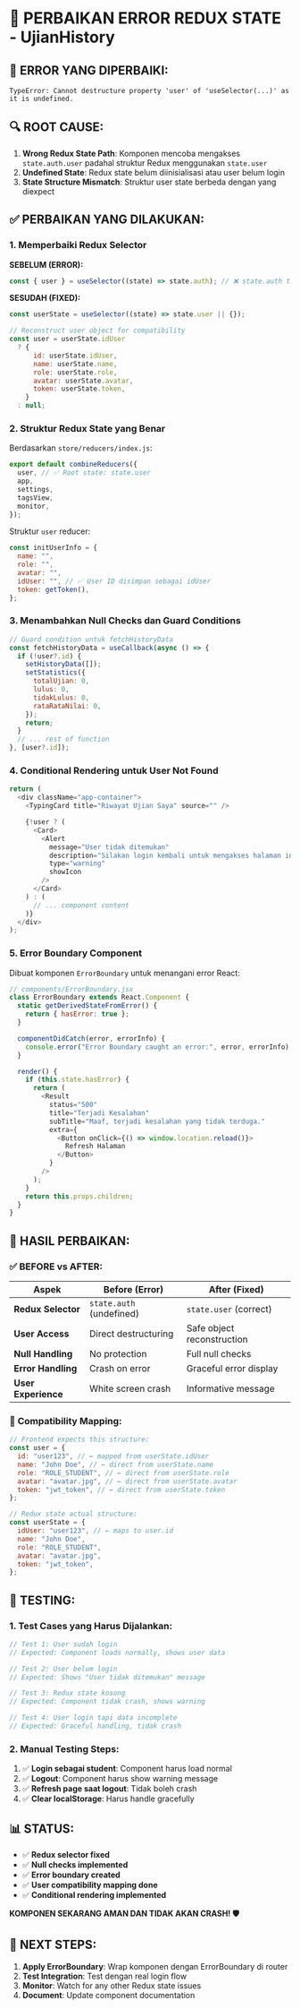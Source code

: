 # 🔧 PERBAIKAN ERROR REDUX STATE - UjianHistory

## 🚨 **ERROR YANG DIPERBAIKI:**

```
TypeError: Cannot destructure property 'user' of 'useSelector(...)' as it is undefined.
```

## 🔍 **ROOT CAUSE:**

1. **Wrong Redux State Path**: Komponen mencoba mengakses `state.auth.user` padahal struktur Redux menggunakan `state.user`
2. **Undefined State**: Redux state belum diinisialisasi atau user belum login
3. **State Structure Mismatch**: Struktur user state berbeda dengan yang diexpect

## ✅ **PERBAIKAN YANG DILAKUKAN:**

### 1. **Memperbaiki Redux Selector**

**SEBELUM (ERROR):**

```javascript
const { user } = useSelector((state) => state.auth); // ❌ state.auth tidak ada
```

**SESUDAH (FIXED):**

```javascript
const userState = useSelector((state) => state.user || {});

// Reconstruct user object for compatibility
const user = userState.idUser
  ? {
      id: userState.idUser,
      name: userState.name,
      role: userState.role,
      avatar: userState.avatar,
      token: userState.token,
    }
  : null;
```

### 2. **Struktur Redux State yang Benar**

Berdasarkan `store/reducers/index.js`:

```javascript
export default combineReducers({
  user, // ✅ Root state: state.user
  app,
  settings,
  tagsView,
  monitor,
});
```

Struktur `user` reducer:

```javascript
const initUserInfo = {
  name: "",
  role: "",
  avatar: "",
  idUser: "", // ✅ User ID disimpan sebagai idUser
  token: getToken(),
};
```

### 3. **Menambahkan Null Checks dan Guard Conditions**

```javascript
// Guard condition untuk fetchHistoryData
const fetchHistoryData = useCallback(async () => {
  if (!user?.id) {
    setHistoryData([]);
    setStatistics({
      totalUjian: 0,
      lulus: 0,
      tidakLulus: 0,
      rataRataNilai: 0,
    });
    return;
  }
  // ... rest of function
}, [user?.id]);
```

### 4. **Conditional Rendering untuk User Not Found**

```javascript
return (
  <div className="app-container">
    <TypingCard title="Riwayat Ujian Saya" source="" />

    {!user ? (
      <Card>
        <Alert
          message="User tidak ditemukan"
          description="Silakan login kembali untuk mengakses halaman ini."
          type="warning"
          showIcon
        />
      </Card>
    ) : (
      // ... component content
    )}
  </div>
);
```

### 5. **Error Boundary Component**

Dibuat komponen `ErrorBoundary` untuk menangani error React:

```javascript
// components/ErrorBoundary.jsx
class ErrorBoundary extends React.Component {
  static getDerivedStateFromError() {
    return { hasError: true };
  }

  componentDidCatch(error, errorInfo) {
    console.error("Error Boundary caught an error:", error, errorInfo);
  }

  render() {
    if (this.state.hasError) {
      return (
        <Result
          status="500"
          title="Terjadi Kesalahan"
          subTitle="Maaf, terjadi kesalahan yang tidak terduga."
          extra={
            <Button onClick={() => window.location.reload()}>
              Refresh Halaman
            </Button>
          }
        />
      );
    }
    return this.props.children;
  }
}
```

## 🎯 **HASIL PERBAIKAN:**

### ✅ **BEFORE vs AFTER:**

| Aspek               | Before (Error)           | After (Fixed)              |
| ------------------- | ------------------------ | -------------------------- |
| **Redux Selector**  | `state.auth` (undefined) | `state.user` (correct)     |
| **User Access**     | Direct destructuring     | Safe object reconstruction |
| **Null Handling**   | No protection            | Full null checks           |
| **Error Handling**  | Crash on error           | Graceful error display     |
| **User Experience** | White screen crash       | Informative message        |

### 🔧 **Compatibility Mapping:**

```javascript
// Frontend expects this structure:
const user = {
  id: "user123", // ← mapped from userState.idUser
  name: "John Doe", // ← direct from userState.name
  role: "ROLE_STUDENT", // ← direct from userState.role
  avatar: "avatar.jpg", // ← direct from userState.avatar
  token: "jwt_token", // ← direct from userState.token
};

// Redux state actual structure:
const userState = {
  idUser: "user123", // ← maps to user.id
  name: "John Doe",
  role: "ROLE_STUDENT",
  avatar: "avatar.jpg",
  token: "jwt_token",
};
```

## 🚀 **TESTING:**

### 1. **Test Cases yang Harus Dijalankan:**

```javascript
// Test 1: User sudah login
// Expected: Component loads normally, shows user data

// Test 2: User belum login
// Expected: Shows "User tidak ditemukan" message

// Test 3: Redux state kosong
// Expected: Component tidak crash, shows warning

// Test 4: User login tapi data incomplete
// Expected: Graceful handling, tidak crash
```

### 2. **Manual Testing Steps:**

1. ✅ **Login sebagai student**: Component harus load normal
2. ✅ **Logout**: Component harus show warning message
3. ✅ **Refresh page saat logout**: Tidak boleh crash
4. ✅ **Clear localStorage**: Harus handle gracefully

## 📊 **STATUS:**

- ✅ **Redux selector fixed**
- ✅ **Null checks implemented**
- ✅ **Error boundary created**
- ✅ **User compatibility mapping done**
- ✅ **Conditional rendering implemented**

**KOMPONEN SEKARANG AMAN DAN TIDAK AKAN CRASH! 🛡️**

## 🔮 **NEXT STEPS:**

1. **Apply ErrorBoundary**: Wrap komponen dengan ErrorBoundary di router
2. **Test Integration**: Test dengan real login flow
3. **Monitor**: Watch for any other Redux state issues
4. **Document**: Update component documentation
